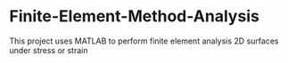 # Finite-Element-Method-Analysis
This project uses MATLAB to perform finite element analysis 2D surfaces under stress or strain
